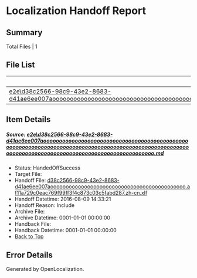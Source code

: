 # <a name='report-top'></a> Localization Handoff Report

## Summary
 Total Files | 1

## File List
 Source File | Status | Details 
 ----------- | ------ | ------- 
 [e2e\d38c2566-98c9-43e2-8683-d41ae6ee007aooooooooooooooooooooooooooooooooooooooooooooooooooooooooooooooooooooooooooooooooooooooooooooooooooooooooooooooooooooooooooooooooooooooooooooooooooooooo.md](https://github.com/OpenLocalizationTestOrg/oltest/blob/b0f73b3e3d7e84e5c8609a9d85640ea7a573e239/e2e/d38c2566-98c9-43e2-8683-d41ae6ee007aooooooooooooooooooooooooooooooooooooooooooooooooooooooooooooooooooooooooooooooooooooooooooooooooooooooooooooooooooooooooooooooooooooooooooooooooooooooo.md) | HandedOffSuccess | [Details](#085f1d0b099c58c9c0978e0320feb82de063a9cd2)

## Item Details
##### <a name='085f1d0b099c58c9c0978e0320feb82de063a9cd2'></a> Source: [e2e\d38c2566-98c9-43e2-8683-d41ae6ee007aooooooooooooooooooooooooooooooooooooooooooooooooooooooooooooooooooooooooooooooooooooooooooooooooooooooooooooooooooooooooooooooooooooooooooooooooooooooo.md](https://github.com/OpenLocalizationTestOrg/oltest/blob/b0f73b3e3d7e84e5c8609a9d85640ea7a573e239/e2e/d38c2566-98c9-43e2-8683-d41ae6ee007aooooooooooooooooooooooooooooooooooooooooooooooooooooooooooooooooooooooooooooooooooooooooooooooooooooooooooooooooooooooooooooooooooooooooooooooooooooooo.md)
* Status: HandedOffSuccess
* Target File: 
* Handoff File: [d38c2566-98c9-43e2-8683-d41ae6ee007aoooooooooooooooooooooooooooooooooooooooooooo.af11a729c0eac769f99ff3f4c873c03c5fabd287.zh-cn.xlf](https://github.com/OpenLocalizationTestOrg/olhandoff-e2e/blob/32b0274d9ec506ee31e67a9c6b149835effce862/ol-handoff/OpenLocalizationTestOrg/ol-test-zhcn/ci/ht/d38c2566-98c9-43e2-8683-d41ae6ee007aoooooooooooooooooooooooooooooooooooooooooooo.af11a729c0eac769f99ff3f4c873c03c5fabd287.zh-cn.xlf)
* Handoff Datetime: 2016-08-09 14:33:21
* Handoff Reason: Include
* Archive File: 
* Archive Datetime: 0001-01-01 00:00:00
* Handback File: 
* Handback Datetime: 0001-01-01 00:00:00
* [Back to Top](#report-top)


## Error Details

Generated by OpenLocalization.

